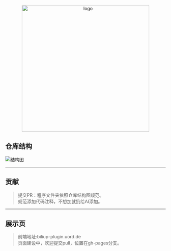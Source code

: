 <p align="center">
    <img src="https://img2.imgtp.com/2024/05/20/1HPPfmwS.png" width="400" alt="logo">
</p>

## 仓库结构

![结构图](https://github.com/viondw/biliup-plugin/assets/163414019/3e14428e-cf1a-44f1-866d-85967063e72c)

****

## 贡献

>提交PR：程序文件夹依照仓库结构图规范。  
>规范添加代码注释，不想加就扔给AI添加。

****

## 展示页

>前端地址:biliup-plugin.uord.de  
>页面建设中，欢迎提交pull，位置在gh-pages分支。
